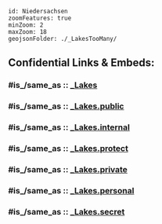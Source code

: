 
```leaflet
id: Niedersachsen
zoomFeatures: true 
minZoom: 2 
maxZoom: 18
geojsonFolder: ./_LakesTooMany/
```


## Confidential Links & Embeds: 

### #is_/same_as :: [_Lakes](/_Standards/Earth/Continent/Europe/_Lakes.md) 

### #is_/same_as :: [_Lakes.public](/_public/Earth/Continent/Europe/_Lakes.public.md) 

### #is_/same_as :: [_Lakes.internal](/_internal/Earth/Continent/Europe/_Lakes.internal.md) 

### #is_/same_as :: [_Lakes.protect](/_protect/Earth/Continent/Europe/_Lakes.protect.md) 

### #is_/same_as :: [_Lakes.private](/_private/Earth/Continent/Europe/_Lakes.private.md) 

### #is_/same_as :: [_Lakes.personal](/_personal/Earth/Continent/Europe/_Lakes.personal.md) 

### #is_/same_as :: [_Lakes.secret](/_secret/Earth/Continent/Europe/_Lakes.secret.md)

